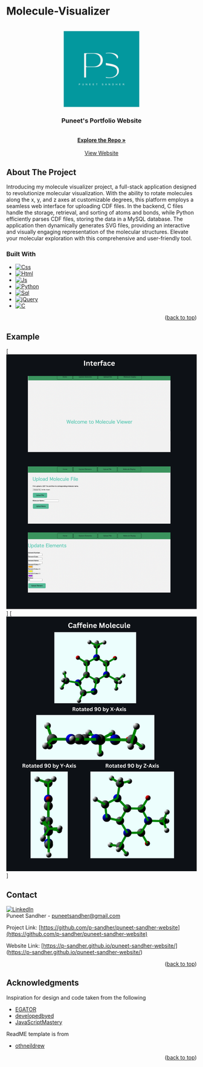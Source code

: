 # Molecule-Visualizer

<!-- Improved compatibility of back to top link: See: https://github.com/othneildrew/Best-README-Template/pull/73 -->
<a name="readme-top"></a>
<!--
*** Thanks for checking out the Best-README-Template. If you have a suggestion
*** that would make this better, please fork the repo and create a pull request
*** or simply open an issue with the tag "enhancement".
*** Don't forget to give the project a star!
*** Thanks again! Now go create something AMAZING! :D
-->



<!-- PROJECT SHIELDS -->
<!--
*** I'm using markdown "reference style" links for readability.
*** Reference links are enclosed in brackets [ ] instead of parentheses ( ).
*** See the bottom of this document for the declaration of the reference variables
*** for contributors-url, forks-url, etc. This is an optional, concise syntax you may use.
*** https://www.markdownguide.org/basic-syntax/#reference-style-links
-->



<!-- PROJECT LOGO -->
<br />
<div align="center">
  <a href="https://github.com/p-sandher/puneet-sandher-website">
    <img src="puneet-sandher-logo.png" alt="Logo" width="200" height="200">
  </a>

<h3 align="center">Puneet's Portfolio Website</h3>

  <p align="center">
    <br />
    <a href="https://github.com/p-sandher/puneet-sandher-website"><strong>Explore the Repo »</strong></a>
    <br />
    <br />
    <a href="https://p-sandher.github.io/puneet-sandher-website/">View Website</a>

  </p>
</div>



<!-- ABOUT THE PROJECT -->
## About The Project

Introducing my molecule visualizer project, a full-stack application designed to revolutionize molecular visualization. With the ability to rotate molecules along the x, y, and z axes at customizable degrees, this platform employs a seamless web interface for uploading CDF files. In the backend, C files handle the storage, retrieval, and sorting of atoms and bonds, while Python efficiently parses CDF files, storing the data in a MySQL database. The application then dynamically generates SVG files, providing an interactive and visually engaging representation of the molecular structures. Elevate your molecular exploration with this comprehensive and user-friendly tool.

### Built With

* [![Css][Css]][Css-url]
* [![Html][Html]][Html-url]
* [![Js][Js]][Js-url]
* [![Python][Python]][Python-url]
* [![Sql][Sql]][Sql-url]
* [![jQuery][jQuery]][jQuery-url]
* [![C][C]][C-url]

<p align="right">(<a href="#readme-top">back to top</a>)</p>


## Example

[![Website Screen Shot][interface-screenshot]]
[![Website Screen Shot][rotations-screenshot]]

<!-- CONTACT -->
## Contact


[![LinkedIn][linkedin-shield]][linkedin-url]
<br />
Puneet Sandher -  puneetsandher@gmail.com

Project Link: [https://github.com/p-sandher/puneet-sandher-website](https://github.com/p-sandher/puneet-sandher-website)

Website Link: [https://p-sandher.github.io/puneet-sandher-website/] (https://p-sandher.github.io/puneet-sandher-website/)

<p align="right">(<a href="#readme-top">back to top</a>)</p>



<!-- ACKNOWLEDGMENTS -->
## Acknowledgments

Inspiration for design and code taken from the following
* [EGATOR](https://www.youtube.com/watch?v=G-Cr00UYokU&t=247s&ab_channel=EGATOR)
* [developedbyed](https://www.youtube.com/watch?v=k-Pi5ZMxHWY&ab_channel=developedbyed)
* [JavaScriptMastery](https://www.youtube.com/watch?v=3HNyXCPDQ7Q&t=104s&ab_channel=JavaScriptMastery)

ReadME template is from 
* [othneildrew](https://github.com/othneildrew/Best-README-Template)


<p align="right">(<a href="#readme-top">back to top</a>)</p>



<!-- MARKDOWN LINKS & IMAGES -->
<!-- https://www.markdownguide.org/basic-syntax/#reference-style-links -->


[linkedin-shield]: https://img.shields.io/badge/-LinkedIn-black.svg?style=for-the-badge&logo=linkedin&colorB=555
[linkedin-url]: https://www.linkedin.com/in/puneet-sandher/
[interface-screenshot]: Interface.png
[rotations-screenshot]: caffeine_mol_rotations.png


[Html]: https://img.shields.io/badge/HTML5-E34F26?style=for-the-badge&logo=html5&logoColor=white
[Html-url]: https://html.com/
[Css]: https://img.shields.io/badge/CSS3-1572B6?style=for-the-badge&logo=css3&logoColor=white
[Css-url]: https://developer.mozilla.org/en-US/docs/Web/CSS
[Js]: https://img.shields.io/badge/JavaScript-323330?style=for-the-badge&logo=javascript&logoColor=F7DF1E
[Js-url]: https://developer.mozilla.org/en-US/docs/Web/JavaScript
[Python]: https://img.shields.io/badge/Python-FFD43B?style=for-the-badge&logo=python&logoColor=blue
[Python-url]: https://www.python.org/
[Sql]: https://img.shields.io/badge/MySQL-005C84?style=for-the-badge&logo=mysql&logoColor=white
[Sql-url]: https://www.mysql.com/
[jQuery]: https://img.shields.io/badge/jquery-%230769AD.svg?style=for-the-badge&logo=jquery&logoColor=white
[jQuery-url]: https://jquery.com/
[C]: https://img.shields.io/badge/c-%2300599C.svg?style=for-the-badge&logo=c&logoColor=white
[C-url]: https://devdocs.io/c/
